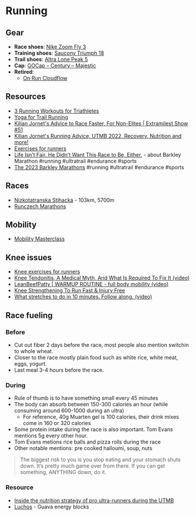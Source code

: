 # Running

## Gear

- **Race shoes**: [Nike Zoom Fly 3](https://www.nike.com/t/zoom-fly-3-mens-running-shoe-xCbsJ0/AT8240-007)
- **Training shoes**: [Saucony Triumph 18](https://www.saucony.com/en/triumph-18/)
- **Trail shoes**: [Altra Lone Peak 5](https://www.altrarunning.eu/eu/m-lone-peak-5-3062.html)
- **Cap**: [GOCap – Century – Majestic](https://cieleathletics.com/eu/product/gocap-century-majestic/)
- **Retired**:
  - [On Run Cloudflow](https://www.on-running.com/en-us/products/cloudflow)

## Resources

- [3 Running Workouts for Triathletes](https://www.active.com/articles/3-running-workouts-for-triathletes?page=3)
- [Yoga for Trail Running](https://www.rei.com/learn/expert-advice/yoga-for-trail-running.html)
- [Kilian Jornet's Advice to Race Faster, For Non-Elites | Extramilest Show #51](https://youtu.be/OJZO-t6O5Bk)
- [Kilian Jornet's Running Advice, UTMB 2022, Recovery, Nutrition and more!](https://youtu.be/cU7cNo7ZwUk)
- [Exercises for runners](https://youtu.be/Z7YGMqGos50)
- [Life Isn’t Fair. He Didn’t Want This Race to Be, Either.](https://web.archive.org/web/20230318143835/https://www.nytimes.com/2023/03/18/sports/gary-cantrell-barkley-marathons.html/) - about Barkley Marathon #running #ultratrail #endurance #sports
- [The 2023 Barkley Marathons](https://ultrarunninghistory.com/2023-barkley-marathons/) #running #ultratrail #endurance #sports

## Races

- [Nizkotatranska Stihacka](https://stihacka.hiking.sk/) - 103km, 5700m
- [Runczech Marathons](https://www.runczech.com/cs/)

## Mobility

- [Mobility Masterclass](https://www.youtube.com/watch?v=WWEYP0CFmRQ)

## Knee issues

- [Knee exercises for runners](https://www.nhs.uk/live-well/exercise/running-and-aerobic-exercises/knee-exercises-for-runners/)
- [Knee Tendonitis, A Medical Myth, And What Is Required To Fix It (video)](https://www.youtube.com/watch?v=B0B9RIdb7zg)
- [LeanBeefPatty | WARMUP ROUTINE - full body mobility (video)](https://youtu.be/SotLyRb8XjE)
- [Knee Strengthening To Run Fast & Injury Free](https://www.youtube.com/watch?v=9SzlYxuOSpg)
- [What stretches to do in 10 minutes. Follow along. (video)](https://www.youtube.com/watch?v=eQHmKJh20_c)

## Race fueling

### Before

- Cut out fiber 2 days before the race, most people also mention switchin to whole wheat.
- Closer to the race mostly plain food such as white rice, white meat, eggs, yogurt.
- Last meal 3-4 hours before the race.

### During

- Rule of thumb is to have something small every 45 minutes
- The body can absorb between 150-300 calories an hour (while consuming around 600-1000 during an ultra)
  - For reference, 40g Muarten gel is 100 calories, their drink mixes come in 160 or 320 calories
- Some protein intake during the race is also important. Tom Evans mentions 5g every other hour.
- Tom Evans metions rice balls and pizza rolls during the race
- Other notable mentions: pre cooked halloumi, soup, nuts

> The biggest risk to you is you stop eating and your stomach shuts down. It’s pretty much game over from there. If you can get something, ANYTHING down, do it.

### Resource

- [Inside the nutrition strategy of pro ultra-runners during the UTMB](https://www.naak.com/blogs/articles/nutrition-tips-from-pro-ultra-runners-and-naak-lab-for-utmb)
- [Luchos](https://luchos.com/) - Guava energy blocks

